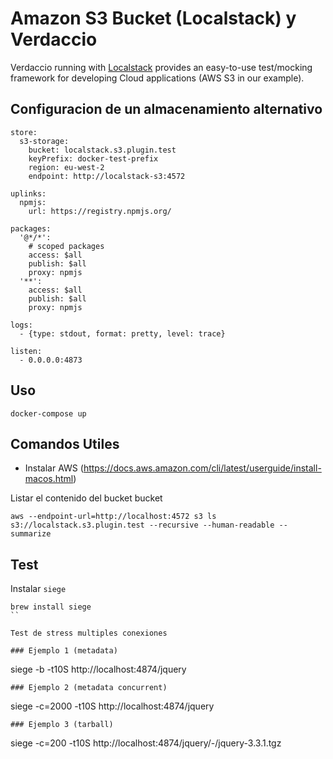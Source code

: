# Amazon S3 Bucket (Localstack) y Verdaccio

Verdaccio running with [Localstack](https://github.com/localstack/localstack) provides an easy-to-use test/mocking framework for developing Cloud applications (AWS S3 in our example).


## Configuracion de un almacenamiento alternativo

```
store:
  s3-storage:
    bucket: localstack.s3.plugin.test
    keyPrefix: docker-test-prefix
    region: eu-west-2
    endpoint: http://localstack-s3:4572

uplinks:
  npmjs:
    url: https://registry.npmjs.org/

packages:
  '@*/*':
    # scoped packages
    access: $all
    publish: $all
    proxy: npmjs
  '**':
    access: $all
    publish: $all
    proxy: npmjs

logs:
  - {type: stdout, format: pretty, level: trace}

listen:
  - 0.0.0.0:4873
```

## Uso

```
docker-compose up
```

## Comandos Utiles

* Instalar AWS (https://docs.aws.amazon.com/cli/latest/userguide/install-macos.html)

Listar el contenido del bucket bucket
```
aws --endpoint-url=http://localhost:4572 s3 ls s3://localstack.s3.plugin.test --recursive --human-readable --summarize
```

## Test

Instalar `siege`
```
brew install siege
``

Test de stress multiples conexiones

### Ejemplo 1 (metadata)
```
siege -b -t10S http://localhost:4874/jquery
```
### Ejemplo 2 (metadata concurrent)
```
siege -c=2000  -t10S http://localhost:4874/jquery
```
### Ejemplo 3 (tarball)
```
siege -c=200 -t10S http://localhost:4874/jquery/-/jquery-3.3.1.tgz
```